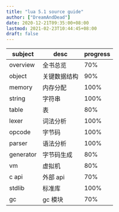 ```yaml
---
title: "lua 5.1 source guide"
author: ["DreamAndDead"]
date: 2020-12-21T09:35:00+08:00
lastmod: 2021-02-23T10:44:45+08:00
draft: false
---
```


| subject   | desc   | progress |
|-----------|--------|----------|
| overview  | 全书总览 | 70%      |
| object    | 关键数据结构 | 90%      |
| memory    | 内存分配 | 100%     |
| string    | 字符串 | 100%     |
| table     | 表     | 80%      |
| lexer     | 词法分析 | 100%     |
| opcode    | 字节码 | 100%     |
| parser    | 语法分析 | 100%     |
| generator | 字节码生成 | 80%      |
| vm        | 虚拟机 | 80%      |
| c api     | 外部 api | 70%      |
| stdlib    | 标准库 | 100%     |
| gc        | gc 模块 | 70%      |
